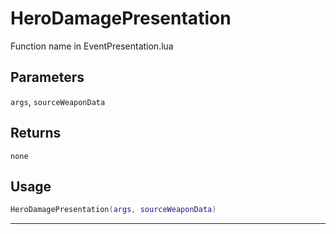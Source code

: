 # HeroDamagePresentation
Function name in EventPresentation.lua
## Parameters
`args`, `sourceWeaponData`
## Returns
`none`
## Usage
```lua
HeroDamagePresentation(args, sourceWeaponData)
```
---

